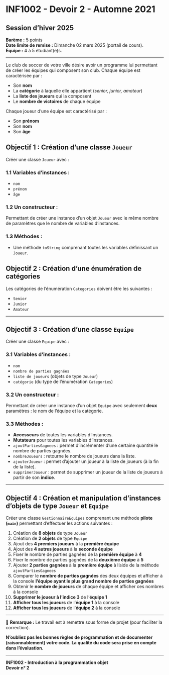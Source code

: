 # INF1002 - Devoir 2 - Automne 2021

## Session d’hiver 2025

**Barème :** 5 points  
**Date limite de remise :** Dimanche 02 mars 2025 (portail de cours).  
**Équipe :** 4 à 5 étudiant(e)s.  

---

Le club de soccer de votre ville désire avoir un programme lui permettant de créer les équipes qui composent son club. Chaque équipe est caractérisée par :
- Son **nom**
- La **catégorie** à laquelle elle appartient (*senior, junior, amateur*)
- La **liste des joueurs** qui la composent
- Le **nombre de victoires** de chaque équipe

Chaque joueur d’une équipe est caractérisé par :
- Son **prénom**
- Son **nom**
- Son **âge**

## Objectif 1 : Création d’une classe `Joueur`

Créer une classe `Joueur` avec :

### 1.1 Variables d’instances :
- `nom`
- `prénom`
- `âge`

### 1.2 Un constructeur :
Permettant de créer une instance d’un objet `Joueur` avec le même nombre de paramètres que le nombre de variables d’instances.

### 1.3 Méthodes :
- Une méthode `toString` comprenant toutes les variables définissant un `Joueur`.

## Objectif 2 : Création d’une énumération de catégories

Les catégories de l’énumération `Categories` doivent être les suivantes :
- `Senior`
- `Junior`
- `Amateur`

---

## Objectif 3 : Création d’une classe `Equipe`

Créer une classe `Equipe` avec :

### 3.1 Variables d’instances :
- `nom`
- `nombre de parties gagnées`
- `liste de joueurs` (objets de type `Joueur`)
- `catégorie` (du type de l’énumération `Categories`)

### 3.2 Un constructeur :
Permettant de créer une instance d’un objet `Equipe` avec seulement **deux** paramètres : le nom de l’équipe et la catégorie.

### 3.3 Méthodes :
- **Accesseurs** de toutes les variables d’instances.
- **Mutateurs** pour toutes les variables d’instances.
- `ajoutPartiesGagnees` : permet d’incrémenter d’une certaine quantité le nombre de parties gagnées.
- `nombreJoueurs` : retourne le nombre de joueurs dans la liste.
- `ajouterJoueur` : permet d’ajouter un joueur à la liste de joueurs (à la fin de la liste).
- `supprimerJoueur` : permet de supprimer un joueur de la liste de joueurs à partir de son **indice**.

---

## Objectif 4 : Création et manipulation d’instances d’objets de type `Joueur` et `Equipe`

Créer une classe `GestionnaireEquipes` comprenant une méthode **pilote (`main`)** permettant d’effectuer les actions suivantes :

1. Création de **8 objets** de type `Joueur`
2. Création de **2 objets** de type `Equipe`
3. Ajout des **4 premiers joueurs** à la **première équipe**
4. Ajout des **4 autres joueurs** à la **seconde équipe**
5. Fixer le nombre de parties gagnées de la **première équipe** à **4**
6. Fixer le nombre de parties gagnées de la **deuxième équipe** à **5**
7. Ajouter **2 parties gagnées** à la **première équipe** à l’aide de la méthode `ajoutPartiesGagnees`
8. Comparer le **nombre de parties gagnées** des deux équipes et afficher à la console **l’équipe ayant le plus grand nombre de parties gagnées**
9. Obtenir le **nombre de joueurs** de chaque équipe et afficher ces nombres à la console
10. **Supprimer le joueur à l’indice 3** de l’**équipe 1**
11. **Afficher tous les joueurs** de l’**équipe 1** à la console
12. **Afficher tous les joueurs** de l’**équipe 2** à la console

---

📌 **Remarque :** Le travail est à remettre sous forme de projet (pour faciliter la correction). 

**N’oubliez pas les bonnes règles de programmation et de documenter (raisonnablement) votre code. La qualité du code sera prise en compte dans l’évaluation.**

---

**INF1002 - Introduction à la programmation objet**  
**Devoir n° 2**

